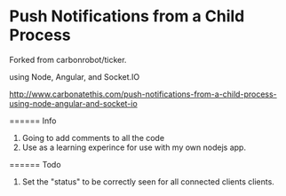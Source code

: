 Push Notifications from a Child Process
======

Forked from carbonrobot/ticker.

using Node, Angular, and Socket.IO

http://www.carbonatethis.com/push-notifications-from-a-child-process-using-node-angular-and-socket-io

======
Info

1. Going to add comments to all the code 
2. Use as a learning experince for use with my own nodejs app.


====== 
Todo

1. Set the "status" to be correctly seen for all connected clients clients.
